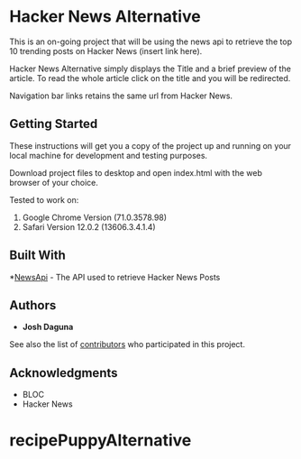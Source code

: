 # Hacker News Alternative

This is an on-going project that will be using the news api to retrieve the top 10 trending posts on Hacker News (insert link here).

Hacker News Alternative simply displays the Title and a brief preview of the article. To read the whole article click on the title and you will be redirected.

Navigation bar links retains the same url from Hacker News.

## Getting Started

These instructions will get you a copy of the project up and running on your local machine for development and testing purposes. 

Download project files to desktop and open index.html with the web browser of your choice.

Tested to work on:
1. Google Chrome Version (71.0.3578.98)
2. Safari Version 12.0.2 (13606.3.4.1.4)


## Built With

*[NewsApi](https://newsapi.org) - The API used to retrieve Hacker News Posts

## Authors

* **Josh Daguna**

See also the list of [contributors](https://github.com/your/project/contributors) who participated in this project.

## Acknowledgments

* BLOC
* Hacker News
# recipePuppyAlternative
